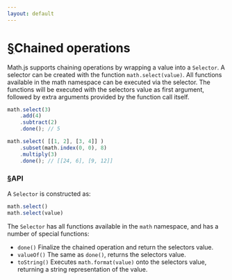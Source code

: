 ```yaml
---
layout: default
---
```


<h1 id="chained-operations"><a href="#chained-operations">&sect;</a>Chained operations</h1>

Math.js supports chaining operations by wrapping a value into a `Selector`.
A selector can be created with the function `math.select(value)`.
All functions available in the math namespace can be executed via the selector.
The functions will be executed with the selectors value as first argument,
followed by extra arguments provided by the function call itself.

```js
math.select(3)
    .add(4)
    .subtract(2)
    .done(); // 5

math.select( [[1, 2], [3, 4]] )
    .subset(math.index(0, 0), 8)
    .multiply(3)
    .done(); // [[24, 6], [9, 12]]
```

<h3 id="api"><a href="#api">&sect;</a>API</h3>

A `Selector` is constructed as:

```js
math.select()
math.select(value)
```

The `Selector` has all functions available in the `math` namespace, and has
a number of special functions:

 - `done()`
   Finalize the chained operation and return the selectors value.
 - `valueOf()`
   The same as `done()`, returns the selectors value.
 - `toString()`
   Executes `math.format(value)` onto the selectors value, returning
   a string representation of the value.

